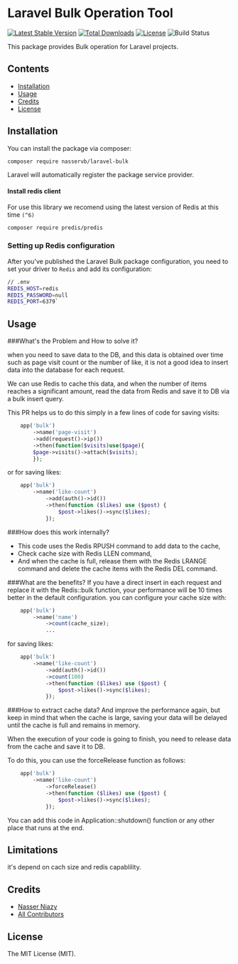 # Laravel Bulk Operation Tool

[![Latest Stable Version](https://poser.pugx.org/tamayo/laravel-scout-elastic/v)](//packagist.org/packages/tamayo/laravel-scout-elastic) [![Total Downloads](https://poser.pugx.org/tamayo/laravel-scout-elastic/downloads)](//packagist.org/packages/tamayo/laravel-scout-elastic) [![License](https://poser.pugx.org/tamayo/laravel-scout-elastic/license)](//packagist.org/packages/tamayo/laravel-scout-elastic) ![Build Status](https://travis-ci.org/ErickTamayo/laravel-scout-elastic.svg?branch=master)

This package provides Bulk operation for Laravel projects.

## Contents

- [Installation](#installation)
- [Usage](#usage)
- [Credits](#credits)
- [License](#license)

## Installation

You can install the package via composer:

```bash
composer require nasservb/laravel-bulk
```

Laravel will automatically register the package service provider.

#### Install redis client

For use this library we recomend using the latest version of Redis at this time `(^6)`

```bash
composer require predis/predis
```

### Setting up Redis configuration

After you've published the Laravel Bulk package configuration, you need to set your driver to `Redis` and add its configuration:

```bash
// .env
REDIS_HOST=redis
REDIS_PASSWORD=null
REDIS_PORT=6379`

```


## Usage

###What's the Problem and How to solve it?

when you need to save data to the DB, and this data is obtained over time such as page visit count or the number of like, it is not a good idea to insert data into the database for each request.

We can use Redis to cache this data, and when the number of items reaches a significant amount, read the data from Redis and save it to DB via a bulk insert query.

This PR helps us to do this simply in a few lines of code for saving visits:
```php 
	app('bulk')
	    ->name('page-visit')
	    ->add(request()->ip())
	    ->then(function($visits)use($page){
		$page->visits()->attach($visits);
	    });
```
or for saving likes:
```php 
	app('bulk')
	    ->name('like-count')
            ->add(auth()->id())
            ->then(function ($likes) use ($post) {
                $post->likes()->sync($likes);
            });
```

###How does this work internally?
- This code uses the Redis RPUSH command to add data to the cache,
- Check cache size with Redis LLEN command,
- And when the cache is full, release them with the Redis LRANGE command and delete the cache items with the Redis DEL command.

###What are the benefits?
If you have a direct insert in each request and replace it with the Redis::bulk function, your performance will be 10 times better in the default configuration. you can configure your cache size with:
```php 
	app('bulk')
	    ->name('name')
            ->count(cache_size); 
            ...
```

for saving likes:
```php 
	app('bulk')
	    ->name('like-count')
            ->add(auth()->id())
            ->count(100)
            ->then(function ($likes) use ($post) {
                $post->likes()->sync($likes);
            });
```
###How to extract cache data?
And improve the performance again, but keep in mind that when the cache is large, saving your data will be delayed until the cache is full and remains in memory.

When the execution of your code is going to finish, you need to release data from the cache and save it to DB.

To do this, you can use the forceRelease function as follows:
```php 
	app('bulk')
	    ->name('like-count')
            ->forceRelease()
            ->then(function ($likes) use ($post) {
                $post->likes()->sync($likes);
            });
```
You can add this code in Application::shutdown() function or any other place that runs at the end.

## Limitations

it's depend on cach size and redis capablility.

## Credits

- [Nasser Niazy](https://github.com/nasservb)
- [All Contributors](../../contributors)

## License

The MIT License (MIT).
